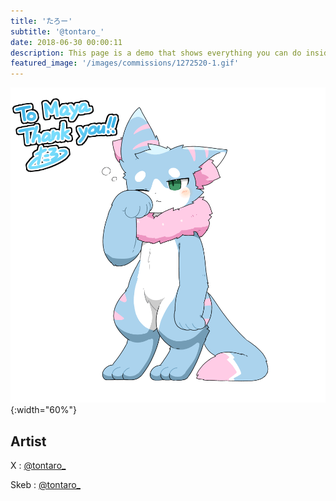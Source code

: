 ```yaml
---
title: 'たろー'
subtitle: '@tontaro_'
date: 2018-06-30 00:00:11
description: This page is a demo that shows everything you can do inside portfolio and blog posts.
featured_image: '/images/commissions/1272520-1.gif'
---
```


![](/images/commissions/1272520-1.gif){:width="60%"}

## Artist

X : [@tontaro_](https://twitter.com/tontaro_)

Skeb : [@tontaro_](https://skeb.jp/@tontaro_)